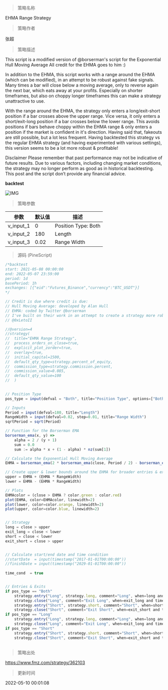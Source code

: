 
> 策略名称

EHMA Range Strategy

> 策略作者

张超

> 策略描述

This script is a modified version of @borserman's script for the Exponential Hull Moving Average
All credit for the EHMA goes to him :)

In addition to the EHMA, this script works with a range around the EHMA (which can be modified), in an attempt to be robust against fake signals. Many times a bar will close below a moving average, only to reverse again the next bar, which eats away at your profits. Especially on shorter timeframes, but also on choppy longer timeframes this can make a strategy unattractive to use.

With the range around the EHMA, the strategy only enters a long/exit-short position if a bar crosses above the upper range. Vice versa, it only enters a short/exit-long position if a bar crosses below the lower range. This avoids positions if bars behave choppy within the EHMA range & only enters a position if the market is confident in it's direction. Having said that, fakeouts are still possible, but a lot less frequent. Having backtested this strategy vs the regular EHMA strategy (and having experimented with various settings), this version seems to be a lot more robust & profitable!

Disclaimer
Please remember that past performance may not be indicative of future results.
Due to various factors, including changing market conditions, the strategy may no longer perform as good as in historical backtesting.
This post and the script don’t provide any financial advice.

**backtest**

 ![IMG](https://www.fmz.com/upload/asset/dd1ae65fe62a72b29b.jpg) 

> 策略参数



|参数|默认值|描述|
|----|----|----|
|v_input_1|0|Position Type: Both|Long|Short|
|v_input_2|180|Length|
|v_input_3|0.02|Range Width|


> 源码 (PineScript)

``` javascript
/*backtest
start: 2021-05-08 00:00:00
end: 2022-05-07 23:59:00
period: 1d
basePeriod: 1h
exchanges: [{"eid":"Futures_Binance","currency":"BTC_USDT"}]
*/

// Credit is due where credit is due:
// Hull Moving Average: developed by Alan Hull
// EHMA: coded by Twitter @borserman
// I've built on their work in an attempt to create a strategy more robust to fake moves
// @0xLetoII

//@version=4
//strategy(
//  title="EHMA Range Strategy",
//  process_orders_on_close=true,
//  explicit_plot_zorder=true,
//  overlay=true, 
//  initial_capital=1500, 
//  default_qty_type=strategy.percent_of_equity, 
//  commission_type=strategy.commission.percent, 
//  commission_value=0.085,
//  default_qty_value=100
//  )
  

// Position Type
pos_type = input(defval = "Both", title="Position Type", options=["Both", "Long", "Short"])

// Inputs
Period = input(defval=180, title="Length")
RangeWidth = input(defval=0.02, step=0.01, title="Range Width")
sqrtPeriod = sqrt(Period)

// Function for the Borserman EMA
borserman_ema(x, y) =>
    alpha = 2 / (y + 1)
    sum = 0.0
    sum := alpha * x + (1 - alpha) * nz(sum[1])

// Calculate the Exponential Hull Moving Average
EHMA = borserman_ema(2 * borserman_ema(close, Period / 2) - borserman_ema(close, Period), sqrtPeriod)

// Create upper & lower bounds around the EHMA for broader entries & exits
upper = EHMA + (EHMA * RangeWidth)
lower = EHMA - (EHMA * RangeWidth)

// Plots
EHMAcolor = (close > EHMA ? color.green : color.red)
plot(EHMA, color=EHMAcolor, linewidth=2)
plot(lower, color=color.orange, linewidth=2)
plot(upper, color=color.blue, linewidth=2)


// Strategy
long = close > upper
exit_long = close < lower
short = close < lower
exit_short = close > upper


// Calculate start/end date and time condition
//startDate  = input(timestamp("2017-01-01T00:00:00"))
//finishDate = input(timestamp("2029-01-01T00:00:00"))
 
time_cond  = true


// Entries & Exits
if pos_type == "Both"
    strategy.entry("Long", strategy.long, comment="Long", when=long and time_cond)
    strategy.close("Long", comment="Exit Long", when=exit_long and time_cond)
    strategy.entry("Short", strategy.short, comment="Short", when=short and time_cond)
    strategy.close("Short", comment="Exit Short", when=exit_short and time_cond)
if pos_type == "Long"
    strategy.entry("Long", strategy.long, comment="Long", when=long and time_cond)
    strategy.close("Long", comment="Exit Long", when=exit_long and time_cond)
if pos_type == "Short"
    strategy.entry("Short", strategy.short, comment="Short", when=short and time_cond)
    strategy.close("Short", comment="Exit Short", when=exit_short and time_cond)
    
```

> 策略出处

https://www.fmz.com/strategy/362103

> 更新时间

2022-05-10 00:01:08
